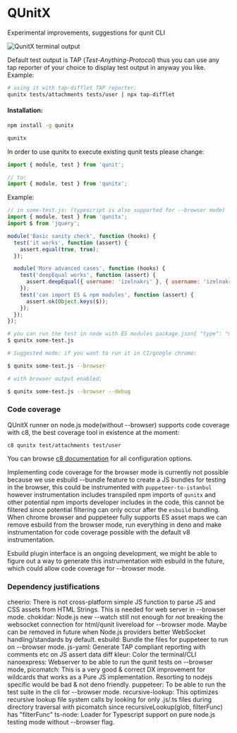 # QUnitX

Experimental improvements, suggestions for qunit CLI

![QunitX terminal output](https://raw.githubusercontent.com/izelnakri/qunitx/main/docs/qunitx-help-stdout.png)

Default test output is TAP (_Test-Anything-Protocol_) thus you can use any tap reporter of your choice to display test
output in anyway you like. Example:

```zsh
# using it with tap-difflet TAP reporter:
qunitx tests/attachments tests/user | npx tap-difflet
```

#### Installation:

```zsh
npm install -g qunitx

qunitx
```

In order to use qunitx to execute existing qunit tests please change:

```js
import { module, test } from 'qunit';

// to:
import { module, test } from 'qunitx';
```

Example:

```js
// in some-test.js: (typescript is also supported for --browser mode)
import { module, test } from 'qunitx';
import $ from 'jquery';

module('Basic sanity check', function (hooks) {
  test('it works', function (assert) {
    assert.equal(true, true);
  });

  module('More advanced cases', function (hooks) {
    test('deepEqual works', function (assert) {
      assert.deepEqual({ username: 'izelnakri' }, { username: 'izelnakri' });
    });
    test('can import ES & npm modules', function (assert) {
      assert.ok(Object.keys($));
    });
  });
});
```

```zsh
# you can run the test in node with ES modules package.json{ "type": "module" }
$ qunitx some-test.js

# Suggested mode: if you want to run it in CI/google chrome:

$ qunitx some-test.js --browser

# with browser output enabled:

$ qunitx some-test.js --browser --debug
```

### Code coverage

QUnitX runner on node.js mode(without --browser) supports code coverage with c8, the best coverage tool
in existence at the moment:

```
c8 qunitx test/attachments test/user
```

You can browse [c8 documentation](https://github.com/bcoe/c8) for all configuration options.

Implementing code coverage for the browser mode is currently not possible because we use esbuild --bundle feature to
create a JS bundles for testing in the browser, this could be instrumented with `puppeteer-to-istanbul` however
instrumentation includes transpiled npm imports of `qunitx` and other potential npm imports developer
includes in the code, this cannot be filtered since potential filtering can only occur after the `esbuild` bundling.
When chrome browser and puppeteer fully supports ES asset maps we can remove esbuild from the browser mode, run
everything in deno and make instrumentation for code coverage possible with the default v8 instrumentation.

Esbuild plugin interface is an ongoing development, we might be able to figure out a way to generate this instrumentation
with esbuild in the future, which could allow code coverage for --browser mode.

### Dependency justifications

cheerio: There is not cross-platform simple JS function to parse JS and CSS assets from HTML Strings. This is needed for web server in --browser mode.
chokidar: Node.js new --watch still not enough for *not* breaking the websocket connection for html/qunit livereload for --browser mode. Maybe can be removed in future when Node.js providers better WebSocket handling/standards by default.
esbuild: Bundle the files for puppeteer to run on --browser mode.
js-yaml: Generate TAP compliant reporting with comments etc on JS assert data diff
kleur: Color the terminal/CLI
nanoexpress: Webserver to be able to run the qunit tests on --browser mode,
picomatch: This is a very good & correct DX improvement for wildcards that works as a Pure JS implementation. Resorting to nodejs specific would be bad & not deno friendly.
puppeteer: To be able to run the test suite in the cli for --browser mode.
recursive-lookup: This optimizes recursive lookup file system calls by looking for only .js/.ts files during directory traversal with picomatch since recursiveLookup(glob, filterFunc) has "filterFunc"
ts-node: Loader for Typescript support on pure node.js testing mode without --browser flag.
